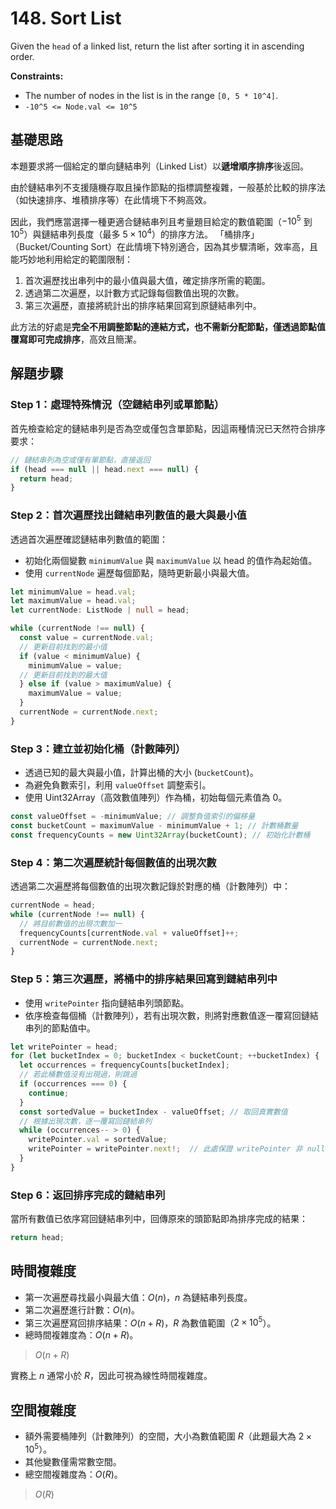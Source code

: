 # 148. Sort List

Given the `head` of a linked list, return the list after sorting it in ascending order.

**Constraints:**

- The number of nodes in the list is in the range `[0, 5 * 10^4]`.
- `-10^5 <= Node.val <= 10^5`

## 基礎思路

本題要求將一個給定的單向鏈結串列（Linked List）以**遞增順序排序**後返回。

由於鏈結串列不支援隨機存取且操作節點的指標調整複雜，一般基於比較的排序法（如快速排序、堆積排序等）在此情境下不夠高效。

因此，我們應當選擇一種更適合鏈結串列且考量題目給定的數值範圍（$-10^5$ 到 $10^5$）與鏈結串列長度（最多 $5 \times 10^4$）的排序方法。
「桶排序」（Bucket/Counting Sort）在此情境下特別適合，因為其步驟清晰，效率高，且能巧妙地利用給定的範圍限制：

1. 首次遍歷找出串列中的最小值與最大值，確定排序所需的範圍。
2. 透過第二次遍歷，以計數方式記錄每個數值出現的次數。
3. 第三次遍歷，直接將統計出的排序結果回寫到原鏈結串列中。

此方法的好處是**完全不用調整節點的連結方式，也不需新分配節點，僅透過節點值覆寫即可完成排序**，高效且簡潔。

## 解題步驟

### Step 1：處理特殊情況（空鏈結串列或單節點）

首先檢查給定的鏈結串列是否為空或僅包含單節點，因這兩種情況已天然符合排序要求：

```typescript
// 鏈結串列為空或僅有單節點，直接返回
if (head === null || head.next === null) {
  return head;
}
```

### Step 2：首次遍歷找出鏈結串列數值的最大與最小值

透過首次遍歷確認鏈結串列數值的範圍：

- 初始化兩個變數 `minimumValue` 與 `maximumValue` 以 head 的值作為起始值。
- 使用 `currentNode` 遍歷每個節點，隨時更新最小與最大值。

```typescript
let minimumValue = head.val;
let maximumValue = head.val;
let currentNode: ListNode | null = head;

while (currentNode !== null) {
  const value = currentNode.val;
  // 更新目前找到的最小值
  if (value < minimumValue) {
    minimumValue = value;
  // 更新目前找到的最大值
  } else if (value > maximumValue) {
    maximumValue = value;
  }
  currentNode = currentNode.next;
}
```

### Step 3：建立並初始化桶（計數陣列）

* 透過已知的最大與最小值，計算出桶的大小 (`bucketCount`)。
* 為避免負數索引，利用 `valueOffset` 調整索引。
* 使用 Uint32Array（高效數值陣列）作為桶，初始每個元素值為 0。

```typescript
const valueOffset = -minimumValue; // 調整負值索引的偏移量
const bucketCount = maximumValue - minimumValue + 1; // 計數桶數量
const frequencyCounts = new Uint32Array(bucketCount); // 初始化計數桶
```

### Step 4：第二次遍歷統計每個數值的出現次數

透過第二次遍歷將每個數值的出現次數記錄於對應的桶（計數陣列）中：

```typescript
currentNode = head;
while (currentNode !== null) {
  // 將目前數值的出現次數加一
  frequencyCounts[currentNode.val + valueOffset]++;
  currentNode = currentNode.next;
}
```

### Step 5：第三次遍歷，將桶中的排序結果回寫到鏈結串列中

* 使用 `writePointer` 指向鏈結串列頭節點。
* 依序檢查每個桶（計數陣列），若有出現次數，則將對應數值逐一覆寫回鏈結串列的節點值中。

```typescript
let writePointer = head;
for (let bucketIndex = 0; bucketIndex < bucketCount; ++bucketIndex) {
  let occurrences = frequencyCounts[bucketIndex];
  // 若此桶數值沒有出現過，則跳過
  if (occurrences === 0) {
    continue;
  }
  const sortedValue = bucketIndex - valueOffset; // 取回真實數值
  // 根據出現次數，逐一覆寫回鏈結串列
  while (occurrences-- > 0) {
    writePointer.val = sortedValue;
    writePointer = writePointer.next!;  // 此處保證 writePointer 非 null
  }
}
```

### Step 6：返回排序完成的鏈結串列

當所有數值已依序寫回鏈結串列中，回傳原來的頭節點即為排序完成的結果：

```typescript
return head;
```

## 時間複雜度

- 第一次遍歷尋找最小與最大值：$O(n)$，$n$ 為鏈結串列長度。
- 第二次遍歷進行計數：$O(n)$。
- 第三次遍歷寫回排序結果：$O(n + R)$，$R$ 為數值範圍（$2 \times 10^5$）。
- 總時間複雜度為：$O(n + R)$。

> $O(n + R)$

實務上 $n$ 通常小於 $R$，因此可視為線性時間複雜度。

## 空間複雜度

- 額外需要桶陣列（計數陣列）的空間，大小為數值範圍 $R$（此題最大為 $2 \times 10^5$）。
- 其他變數僅需常數空間。
- 總空間複雜度為：$O(R)$。

> $O(R)$
